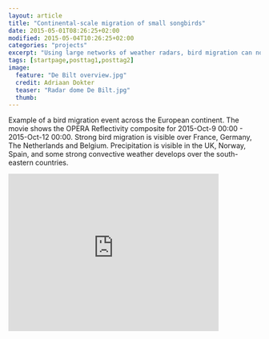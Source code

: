 ```yaml
---
layout: article
title: "Continental-scale migration of small songbirds"
date: 2015-05-01T08:26:25+02:00
modified: 2015-05-04T10:26:25+02:00
categories: "projects"
excerpt: "Using large networks of weather radars, bird migration can now be studied at the unprecedented scale of a full continent"
tags: [startpage,posttag1,posttag2]
image:
  feature: "De Bilt overview.jpg"
  credit: Adriaan Dokter 
  teaser: "Radar dome De Bilt.jpg" 
  thumb: 
---
```


Example of a bird migration event across the European continent. The movie shows the OPERA Reflectivity composite for 2015-Oct-9 00:00 - 2015-Oct-12 00:00. Strong bird migration is visible over France, Germany, The Netherlands and Belgium. Precipitation is visible in the UK, Norway, Spain, and some strong convective weather develops over the south-eastern countries.

<iframe width="420" height="315" src="https://www.youtube.com/embed/lYyeVMGDl8g" frameborder="0" allowfullscreen></iframe>


